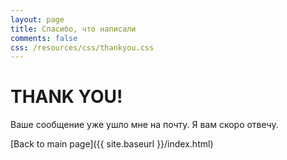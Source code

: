 ```yaml
---
layout: page
title: Спасибо, что написали
comments: false
css: /resources/css/thankyou.css
---
```


# __THANK YOU!__

Ваше сообщение уже ушло мне на почту. Я вам скоро отвечу.


[Back to main page]({{ site.baseurl }}/index.html)
